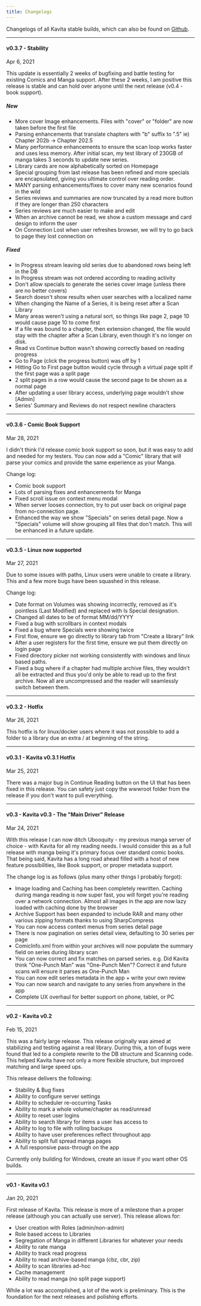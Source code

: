 ```yaml
---
title: Changelogs
---
```


Changelogs of all Kavita stable builds, which can also be found on [Github](https://github.com/Kareadita/Kavita/releases).



-------------------------

#### v0.3.7 - Stability 
Apr 6, 2021

This update is essentially 2 weeks of bugfixing and battle testing for existing Comics and Manga support. After these 2 weeks, I am positive this release is stable and can hold over anyone until the next release (v0.4 - book support). 

##### New
- More cover Image enhancements. Files with "cover" or "folder" are now taken before the first file
- Parsing enhancements that translate chapters with "b" suffix to ".5" ie) Chapter 202b -> Chapter 202.5
- Many performance enhancements to ensure the scan loop works faster and uses less memory. After initial scan, my test library of 230GB of manga takes 3 seconds to update new series.
- Library cards are now alphabetically sorted on Homepage
- Special grouping from last release has been refined and more specials are encapsulated, giving you ultimate control over reading order.
- MANY parsing enhancements/fixes to cover many new scenarios found in the wild
- Series reviews and summaries are now truncated by a read more button if they are longer than 250 characters
- Series reviews are much easier to make and edit
- When an archive cannot be read, we show a custom message and card design to inform the user
- On Connection Lost when user refreshes browser, we will try to go back to page they lost connection on

##### Fixed
- In Progress stream leaving old series due to abandoned rows being left in the DB
- In Progress stream was not ordered according to reading activity
- Don't allow specials to generate the series cover image (unless there are no better covers)
- Search doesn't show results when user searches with a localized name
- When changing the Name of a Series, it is being reset after a Scan Library
- Many areas weren't using a natural sort, so things like page 2, page 10 would cause page 10 to come first
- If a file was bound to a chapter, then extension changed, the file would stay with the chapter after a Scan Library, even though it's no longer on disk.
- Read vs Continue button wasn't showing correctly based on reading progress
- Go to Page (click the progress button) was off by 1
- Hitting Go to First page button would cycle through a virtual page split if the first page was a split page
- 2 split pages in a row would cause the second page to be shown as a normal page
- After updating a user library access, underlying page wouldn't show [Admin]
- Series' Summary and Reviews do not respect newline characters

-------------------------

#### v0.3.6 - Comic Book Support
Mar 28, 2021

I didn't think I'd release comic book support so soon, but it was easy to add and needed for my testers. You can now add a "Comic" library that will parse your comics and provide the same experience as your Manga.

Change log:
- Comic book support
- Lots of parsing fixes and enhancements for Manga
- Fixed scroll issue on context menu modal
- When server looses connection, try to put user back on original page from no-connection page.
- Enhanced the way we show "Specials" on series detail page. Now a "Specials" volume will show grouping all files that don't match. This will be enhanced in a future update. 

-------------------------

#### v0.3.5 - Linux now supported 
Mar 27, 2021

Due to some issues with paths, Linux users were unable to create a library. This and a few more bugs have been squashed in this release.

Change log:
- Date format on Volumes was showing incorrectly, removed as it's pointless (Last Modified) and replaced with Is Special designation.
- Changed all dates to be of format MM/dd/YYYY
- Fixed a bug with scrollbars in context modals
- Fixed a bug where Specials were showing twice
- First flow, ensure we go directly to library tab from "Create a library" link
- After a user registers for the first time, ensure we put them directly on login page
- Fixed directory picker not working consistently with windows and linux based paths.
- Fixed a bug where if a chapter had multiple archive files, they wouldn't all be extracted and thus you'd only be able to read up to the first archive. Now all are uncompressed and the reader will seamlessly switch between them. 

-------------------------

####  v0.3.2 - Hotfix
Mar 26, 2021

This hotfix is for linux/docker users where it was not possible to add a folder to a library due an extra / at beginning of the string.

-------------------------

#### v0.3.1 - Kavita v0.3.1 Hotfix
Mar 25, 2021

There was a major bug in Continue Reading button on the UI that has been fixed in this release. You can safety just copy the wwwroot folder from the release if you don't want to pull everything.

-------------------------

#### v0.3 - Kavita v0.3 - The "Main Driver" Release
Mar 24, 2021

With this release I can now ditch Ubooquity - my previous manga server of choice - with Kavita for all my reading needs. I would consider this as a full release with manga being it's primary focus over standard comic books. That being said, Kavita has a long road ahead filled with a host of new feature possibilities, like Book support, or proper metadata support. 

The change log is as follows (plus many other things I probably forgot):
- Image loading and Caching has been completely rewritten. Caching during manga reading is now super fast, you will forget you're reading over a network connection. Almost all images in the app are now lazy loaded with caching done by the browser
- Archive Support has been expanded to include RAR and many other various zipping formats thanks to using SharpCompress
- You can now access context menus from series detail page
- There is now pagination on series detail view, defaulting to 30 series per page
- ComicInfo.xml from within your archives will now populate the summary field on series during library scan
- You can now correct and fix matches on parsed series. e.g. Did Kavita think "One-Punch Man" was "One-Punch Men"? Correct it and future scans will ensure it parses as One-Punch Man
- You can now edit series metadata in the app + write your own review
- You can now search and navigate to any series from anywhere in the app
- Complete UX overhaul for better support on phone, tablet, or PC

-------------------------

#### v0.2 - Kavita v0.2
Feb 15, 2021

This was a fairly large release. This release originally was aimed at stabilizing and testing against a real library. During this, a ton of bugs were found that led to a complete rewrite to the DB structure and Scanning code. This helped Kavita have not only a more flexible structure, but improved matching and large speed ups. 

This release delivers the following:
- Stability & Bug fixes
- Ability to configure server settings 
- Ability to scheduler re-occurring Tasks
- Ability to mark a whole volume/chapter as read/unread
- Ability to reset user logins
- Ability to search library for items a user has access to
- Ability to log to file with rolling backups
- Ability to have user preferences reflect throughout app
- Ability to split full spread manga pages
- A full responsive pass-through on the app

Currently only building for Windows, create an issue if you want other OS builds. 

-------------------------

#### v0.1 - Kavita  v0.1
Jan 20, 2021

First release of Kavita. This release is more of a milestone than a proper release (although you can actually use server). This release allows for:
* User creation with Roles (admin/non-admin)
* Role based access to Libraries
* Segregation of Manga in different Libraries for whatever your needs
* Ability to rate manga
* Ability to track read progress
* Ability to read archive-based manga (cbz, cbr, zip)
* Ability to scan libraries ad-hoc
* Cache management
* Ability to read manga (no split page support)

While a lot was accomplished, a lot of the work is preliminary. This is the foundation for the next releases and polishing efforts. 

